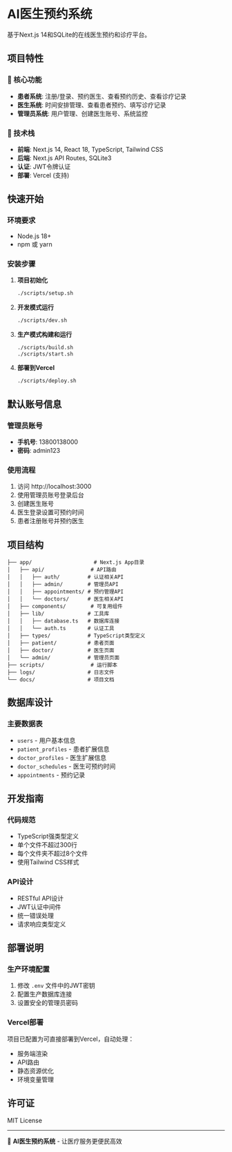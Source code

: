 # AI医生预约系统

基于Next.js 14和SQLite的在线医生预约和诊疗平台。

## 项目特性

### 🏥 核心功能
- **患者系统**: 注册/登录、预约医生、查看预约历史、查看诊疗记录
- **医生系统**: 时间安排管理、查看患者预约、填写诊疗记录
- **管理员系统**: 用户管理、创建医生账号、系统监控

### 🔧 技术栈
- **前端**: Next.js 14, React 18, TypeScript, Tailwind CSS
- **后端**: Next.js API Routes, SQLite3
- **认证**: JWT令牌认证
- **部署**: Vercel (支持)

## 快速开始

### 环境要求
- Node.js 18+ 
- npm 或 yarn

### 安装步骤

1. **项目初始化**
   ```bash
   ./scripts/setup.sh
   ```

2. **开发模式运行**
   ```bash
   ./scripts/dev.sh
   ```

3. **生产模式构建和运行**
   ```bash
   ./scripts/build.sh
   ./scripts/start.sh
   ```

4. **部署到Vercel**
   ```bash
   ./scripts/deploy.sh
   ```

## 默认账号信息

### 管理员账号
- **手机号**: 13800138000  
- **密码**: admin123

### 使用流程
1. 访问 http://localhost:3000
2. 使用管理员账号登录后台
3. 创建医生账号
4. 医生登录设置可预约时间
5. 患者注册账号并预约医生

## 项目结构

```
├── app/                    # Next.js App目录
│   ├── api/               # API路由
│   │   ├── auth/         # 认证相关API
│   │   ├── admin/        # 管理员API
│   │   ├── appointments/ # 预约管理API
│   │   └── doctors/      # 医生相关API
│   ├── components/        # 可复用组件
│   ├── lib/              # 工具库
│   │   ├── database.ts   # 数据库连接
│   │   └── auth.ts       # 认证工具
│   ├── types/            # TypeScript类型定义
│   ├── patient/          # 患者页面
│   ├── doctor/           # 医生页面
│   └── admin/            # 管理员页面
├── scripts/               # 运行脚本
├── logs/                 # 日志文件
└── docs/                 # 项目文档
```

## 数据库设计

### 主要数据表
- `users` - 用户基本信息
- `patient_profiles` - 患者扩展信息  
- `doctor_profiles` - 医生扩展信息
- `doctor_schedules` - 医生可预约时间
- `appointments` - 预约记录

## 开发指南

### 代码规范
- TypeScript强类型定义
- 单个文件不超过300行
- 每个文件夹不超过8个文件
- 使用Tailwind CSS样式

### API设计
- RESTful API设计
- JWT认证中间件
- 统一错误处理
- 请求响应类型定义

## 部署说明

### 生产环境配置
1. 修改 `.env` 文件中的JWT密钥
2. 配置生产数据库连接
3. 设置安全的管理员密码

### Vercel部署
项目已配置为可直接部署到Vercel，自动处理：
- 服务端渲染
- API路由
- 静态资源优化
- 环境变量管理

## 许可证

MIT License

---

🏥 **AI医生预约系统** - 让医疗服务更便民高效